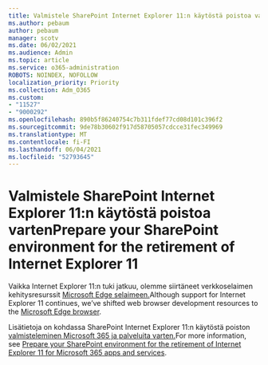 ```yaml
---
title: Valmistele SharePoint Internet Explorer 11:n käytöstä poistoa varten
ms.author: pebaum
author: pebaum
manager: scotv
ms.date: 06/02/2021
ms.audience: Admin
ms.topic: article
ms.service: o365-administration
ROBOTS: NOINDEX, NOFOLLOW
localization_priority: Priority
ms.collection: Adm_O365
ms.custom:
- "11527"
- "9000292"
ms.openlocfilehash: 890b5f86240754c7b311fdef77cd08d101c396f2
ms.sourcegitcommit: 9de78b30602f917d58705057cdcce31fec349969
ms.translationtype: MT
ms.contentlocale: fi-FI
ms.lasthandoff: 06/04/2021
ms.locfileid: "52793645"
---
```

# <a name="prepare-your-sharepoint-environment-for-the-retirement-of-internet-explorer-11"></a><span data-ttu-id="21d71-102">Valmistele SharePoint Internet Explorer 11:n käytöstä poistoa varten</span><span class="sxs-lookup"><span data-stu-id="21d71-102">Prepare your SharePoint environment for the retirement of Internet Explorer 11</span></span>

<span data-ttu-id="21d71-103">Vaikka Internet Explorer 11:n tuki jatkuu, olemme siirtäneet verkkoselaimen kehitysresurssit [Microsoft Edge selaimeen.](https://www.microsoft.com/edge/business)</span><span class="sxs-lookup"><span data-stu-id="21d71-103">Although support for Internet Explorer 11 continues, we’ve shifted web browser development resources to the [Microsoft Edge browser](https://www.microsoft.com/edge/business).</span></span> 

<span data-ttu-id="21d71-104">Lisätietoja on kohdassa SharePoint Internet Explorer 11:n käytöstä poiston [valmisteleminen Microsoft 365 ja palveluita varten.](/sharepoint/prepare-ie11)</span><span class="sxs-lookup"><span data-stu-id="21d71-104">For more information, see [Prepare your SharePoint environment for the retirement of Internet Explorer 11 for Microsoft 365 apps and services](/sharepoint/prepare-ie11).</span></span>

